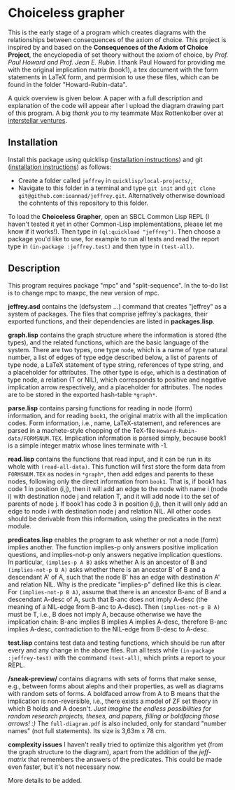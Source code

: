 # Choiceless grapher 

This is the early stage of a program which creates diagrams with the relationships between consequences of the axiom of choice. This project is inspired by and based on the **Consequences of the Axiom of Choice Project**, the encyclopedia of set theory without the axiom of choice, by *Prof. Paul Howard and Prof. Jean E. Rubin*. I thank Paul Howard for providing me with the original implication matrix (book1), a tex document with the form statements in LaTeX form, and permision to use these files, which can be found in the folder "Howard-Rubin-data".

A quick overview is given below. A paper with a full description and explanation of the code will appear after I upload the diagram drawing part of this program. A big *thank you* to my teammate Max Rottenkolber over at [interstellar ventures](http://inters.co). 

## Installation
Install this package using quicklisp ([installation instructions](https://www.quicklisp.org/beta/#installation)) and git ([installation instructions](https://git-scm.com/book/en/v2/Getting-Started-Installing-Git)) as follows:

* Create a folder called `jeffrey` in `quicklisp/local-projects/`,
* Navigate to this folder in a terminal and type `git init` and `git clone git@github.com:ioannad/jeffrey.git`. Alternatively otherwise download the cohntents of this repository to this folder. 

To load the **Choiceless Grapher**, open an SBCL Common Lisp REPL (I haven't tested it yet in other Common-Lisp implementations, please let me know if it works!). Then type in `(ql:quickload "jeffrey")`. Then choose a package you'd like to use, for example to run all tests and read the report type in `(in-package :jeffrey.test)` and then type in `(test-all)`.

## Description
This program requires package "mpc" and "split-sequence". In the to-do list is to change mpc to maxpc, the new version of mpc.

**jeffrey.asd** contains the (defsystem ...) command that creates "jeffrey" as a system of packages. The files that comprise jeffrey's packages, their exported functions, and their dependencies are listed in **packages.lisp**.

**graph.lisp** contains the graph structure where the information is stored (the types), and the related functions, which are the basic language of the system. There are two types, one type `node`, which is a name of type natural number, a list of edges of type edge described below, a list of parents of type node, a LaTeX statement of type string, references of type string, and a placeholder for attributes. The other type is `edge`, which is a destination of type node, a relation (T or NIL), which corresponds to positive and negative implication arrow respectively, and a placeholder for attributes. The nodes are to be stored in the exported hash-table `*graph*`.

**parse.lisp** contains parsing functions for reading in node (form) information, and for reading `book1`, the original matrix with all the implication codes. Form information, i.e., name, LaTeX-statement, and references are parsed in a machete-style chopping of the TeX-file `Howard-Rubin-data/FORMSNUM.TEX`. Implication information is parsed simply, because book1 is a simple integer matrix whose lines terminate with -1. 

**read.lisp** contains the functions that read input, and it can be run in its whole with `(read-all-data)`. This function will first store the form data from `FORMSNUM.TEX` as nodes in `*graph*`, then add edges and parents to these nodes, following only the direct information from `book1`. That is, if book1 has code 1 in position (i,j), then it will add an edge to the node with name i (node i) with destination node j and relation T, and it will add node i to the set of parents of node j. If book1 has code 3 in position (i,j), then it will only add an edge to node i with destination node j and relation NIL. All other codes should be derivable from this information, using the predicates in the next module.

**predicates.lisp** enables the program to ask whether or not a node (form) implies another. The function implies-p only answers positive implication questions, and implies-not-p only answers negative implication questions. In particular, `(implies-p A B)` asks whether A is an ancestor of B and `(implies-not-p B A)` asks whether there is an ancestor B' of B and a descendant A' of A, such that the node B' has an edge with destination A' and relation NIL. Why is the predicate "implies-p" defined like this is clear. For `(implies-not-p B A)`, assume that there is an ancestor B-anc of B and a descendant A-desc of A, such that B-anc does not imply A-desc (the meaning of a NIL-edge from B-anc to A-desc). Then `(implies-not-p B A)` must be T, i.e., B does not imply A, because otherwise we have the implication chain:
  B-anc implies B implies A implies A-desc, 
therefore B-anc implies A-desc, contradiction to the NIL-edge from B-desc to A-desc. 

**test.lisp** contains test data and testing functions, which should be run after every and any change in the above files.
Run all tests while `(in-package :jeffrey-test)` with the command `(test-all)`, which prints a report to your REPL.

**/sneak-preview/** contains diagrams with sets of forms that make sense, e.g., between forms about alephs and their properties, as well as diagrams with random sets of forms. A boldfaced arrow from A to B means that the implication is non-reversible, i.e., there exists a model of ZF set theory in which B holds and A doesn't. *Just imagine the endless possibilities for random research projects, theses, and papers, filling or boldfacing those arrows! :)*  The `full-diagram.pdf` is also included, only for standard "number names" (not full statements). Its size is 3,63m x 78 cm. 

**complexity issues**
I haven't really tried to optimize this algorithm yet (from the graph structure to the diagram), apart from the addition of the *jeff-matrix* that remembers the answers of the predicates. This could be made even faster, but it's not necessary now. 

More details to be added.
 
